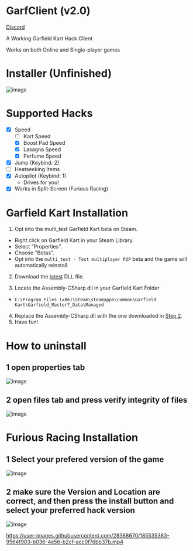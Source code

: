 # GarfClient (v2.0)

[Discord](https://discord.gg/KTJNHyAh2e)

A Working Garfield Kart Hack Client

Works on both Online and Single-player games
# Installer (Unfinished)
![image](https://github.com/Jake4353/GarfClientInstaller/assets/44424544/8c9a6ebc-3d59-40ea-9a3f-88b98ae91e9a)

# Supported Hacks
  - [x] Speed
    - [ ] Kart Speed
    - [x] Boost Pad Speed
    - [x] Lasagna Speed
    - [x] Perfume Speed
  - [x] Jump (Keybind: 2)
  - [ ] Heatseeking Items
  - [x] Autopilot (Keybind: 1)
    - Drives for you!
  - [x] Works in Split-Screen (Furious Racing)

# Garfield Kart Installation
1. Opt into the multi_test Garfield Kart beta on Steam.
  - Right click on Garfield Kart in your Steam Library.
  - Select "Properties".
  - Choose "Betas".
  - Opt into the `multi_test - Test multiplayer P2P` beta and the game will automatically reinstall.

2. Download the [latest](/downloads/latest/original/Assembly-CSharp.dll) DLL file.

3. Locate the Assembly-CSharp.dll in your Garfield Kart Folder
  - `C:\Program Files (x86)\Steam\steamapps\common\Garfield Kart\Garfield_Master7_Data\Managed`
4. Replace the Assembly-CSharp.dll with the one downloaded in [Step 2](/downloads/latest/original/Assembly-CSharp.dll).
5. Have fun!

# How to uninstall
## 1 open properties tab
 ![image](https://github.com/Jake4353/GarfClientInstaller/assets/44424544/d9448420-f289-42e3-8d7f-3e7b7fa18339)
## 2 open files tab and press verify integrity of files
![image](https://github.com/Jake4353/GarfClientInstaller/assets/44424544/5a961665-a5ba-408e-b4e6-d338b327bc27)

# Furious Racing Installation
## 1 Select your prefered version of the game
![image](https://github.com/Jake4353/GarfClientInstaller/assets/44424544/fc2b5844-3a05-4a6b-9948-bf9c9a6e8778)
## 2 make sure the Version and Location are correct, and then press the install button and select your preferred hack version
![image](https://github.com/Jake4353/GarfClientInstaller/assets/44424544/babde7f7-69ca-416c-ae34-d0ea8ebe2001)


https://user-images.githubusercontent.com/28388670/185535383-9564f903-b036-4e56-b2cf-acc0f7dbb37b.mp4
